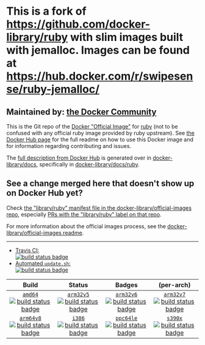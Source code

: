 # This is a fork of https://github.com/docker-library/ruby with slim images built with jemalloc. Images can be found at https://hub.docker.com/r/swipesense/ruby-jemalloc/

## Maintained by: [the Docker Community](https://github.com/docker-library/ruby)

This is the Git repo of the [Docker "Official Image"](https://docs.docker.com/docker-hub/official_repos/) for [ruby](https://hub.docker.com/_/ruby/) (not to be confused with any official ruby image provided by ruby upstream). See [the Docker Hub page](https://hub.docker.com/_/ruby/) for the full readme on how to use this Docker image and for information regarding contributing and issues.

The [full description from Docker Hub](https://hub.docker.com/_/ruby/) is generated over in [docker-library/docs](https://github.com/docker-library/docs), specifically in [docker-library/docs/ruby](https://github.com/docker-library/docs/tree/master/ruby).

## See a change merged here that doesn't show up on Docker Hub yet?

Check [the "library/ruby" manifest file in the docker-library/official-images repo](https://github.com/docker-library/official-images/blob/master/library/ruby), especially [PRs with the "library/ruby" label on that repo](https://github.com/docker-library/official-images/labels/library%2Fruby).

For more information about the official images process, see the [docker-library/official-images readme](https://github.com/docker-library/official-images/blob/master/README.md).

---

-	[Travis CI:  
	![build status badge](https://img.shields.io/travis/docker-library/ruby/master.svg)](https://travis-ci.org/docker-library/ruby/branches)
-	[Automated `update.sh`:  
	![build status badge](https://doi-janky.infosiftr.net/job/update.sh/job/ruby/badge/icon)](https://doi-janky.infosiftr.net/job/update.sh/job/ruby)

| Build | Status | Badges | (per-arch) |
|:-:|:-:|:-:|:-:|
| [`amd64`<br />![build status badge](https://doi-janky.infosiftr.net/job/multiarch/job/amd64/job/ruby/badge/icon)](https://doi-janky.infosiftr.net/job/multiarch/job/amd64/job/ruby) | [`arm32v5`<br />![build status badge](https://doi-janky.infosiftr.net/job/multiarch/job/arm32v5/job/ruby/badge/icon)](https://doi-janky.infosiftr.net/job/multiarch/job/arm32v5/job/ruby) | [`arm32v6`<br />![build status badge](https://doi-janky.infosiftr.net/job/multiarch/job/arm32v6/job/ruby/badge/icon)](https://doi-janky.infosiftr.net/job/multiarch/job/arm32v6/job/ruby) | [`arm32v7`<br />![build status badge](https://doi-janky.infosiftr.net/job/multiarch/job/arm32v7/job/ruby/badge/icon)](https://doi-janky.infosiftr.net/job/multiarch/job/arm32v7/job/ruby) |
| [`arm64v8`<br />![build status badge](https://doi-janky.infosiftr.net/job/multiarch/job/arm64v8/job/ruby/badge/icon)](https://doi-janky.infosiftr.net/job/multiarch/job/arm64v8/job/ruby) | [`i386`<br />![build status badge](https://doi-janky.infosiftr.net/job/multiarch/job/i386/job/ruby/badge/icon)](https://doi-janky.infosiftr.net/job/multiarch/job/i386/job/ruby) | [`ppc64le`<br />![build status badge](https://doi-janky.infosiftr.net/job/multiarch/job/ppc64le/job/ruby/badge/icon)](https://doi-janky.infosiftr.net/job/multiarch/job/ppc64le/job/ruby) | [`s390x`<br />![build status badge](https://doi-janky.infosiftr.net/job/multiarch/job/s390x/job/ruby/badge/icon)](https://doi-janky.infosiftr.net/job/multiarch/job/s390x/job/ruby) |

<!-- THIS FILE IS GENERATED BY https://github.com/docker-library/docs/blob/master/generate-repo-stub-readme.sh -->
